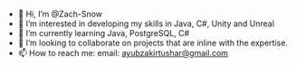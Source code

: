 - 👋 Hi, I’m @Zach-Snow
- 👀 I’m interested in developing my skills in Java, C#, Unity and Unreal
- 🌱 I’m currently learning Java, PostgreSQL, C#
- 💞️ I’m looking to collaborate on projects that are inline with the expertise.
- 📫 How to reach me: email: ayubzakirtushar@gmail.com

<!---
Zach-Snow/Zach-Snow is a ✨ special ✨ repository because its `README.md` (this file) appears on your GitHub profile.
You can click the Preview link to take a look at your changes.
--->
